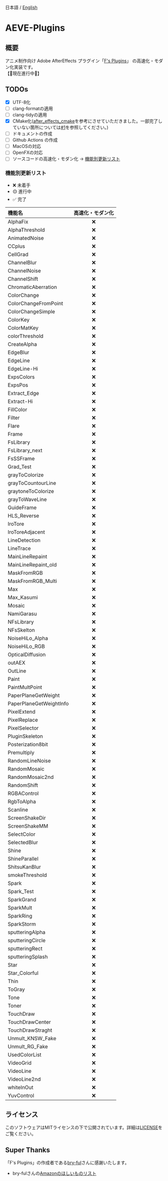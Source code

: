 日本語 / [English](README_EN.md)

# AEVE-Plugins

## 概要

アニメ制作向け Adobe AfterEffects
プラグイン「[F's Plugins](https://github.com/bryful/F-s-PluginsProjects)」
の高速化・モダン化実装です。\
【🚧現在進行中🚧】

## TODOs

- [x] UTF-8化
- [ ] clang-formatの適用
- [ ] clang-tidyの適用
- [x] CMake化([after_effects_cmake](https://github.com/mobile-bungalow/after_effects_cmake)を参考にさせていただきました。一部完了していない箇所については[#1](https://github.com/Hashory/AEVE-Plugins/pull/1#issue-3075971090)を参照してください。)
- [ ] ドキュメントの作成
- [ ] Github Actions の作成
- [ ] MacOSの対応
- [ ] OpenFXの対応
- [ ] ソースコードの高速化・モダン化 → [機能別更新リスト](#機能別更新リスト)

### 機能別更新リスト

- ❌ 未着手
- 🟡 進行中
- ✅ 完了

| 機能名                  | 高速化・モダン化 |
| :---------------------- | :--------------: |
| AlphaFix                |        ❌        |
| AlphaThreshold          |        ❌        |
| AnimatedNoise           |        ❌        |
| CCplus                  |        ❌        |
| CellGrad                |        ❌        |
| ChannelBlur             |        ❌        |
| ChannelNoise            |        ❌        |
| ChannelShift            |        ❌        |
| ChromaticAberration     |        ❌        |
| ColorChange             |        ❌        |
| ColorChangeFromPoint    |        ❌        |
| ColorChangeSimple       |        ❌        |
| ColorKey                |        ❌        |
| ColorMatKey             |        ❌        |
| colorThreshold          |        ❌        |
| CreateAlpha             |        ❌        |
| EdgeBlur                |        ❌        |
| EdgeLine                |        ❌        |
| EdgeLine-Hi             |        ❌        |
| ExpsColors              |        ❌        |
| ExpsPos                 |        ❌        |
| Extract_Edge            |        ❌        |
| Extract-Hi              |        ❌        |
| FillColor               |        ❌        |
| Filter                  |        ❌        |
| Flare                   |        ❌        |
| Frame                   |        ❌        |
| FsLibrary               |        ❌        |
| FsLibrary_next          |        ❌        |
| FsSSFrame               |        ❌        |
| Grad_Test               |        ❌        |
| grayToColorize          |        ❌        |
| grayToCountourLine      |        ❌        |
| graytoneToColorize      |        ❌        |
| grayToWaveLine          |        ❌        |
| GuideFrame              |        ❌        |
| HLS_Reverse             |        ❌        |
| IroTore                 |        ❌        |
| IroToreAdjacent         |        ❌        |
| LineDetection           |        ❌        |
| LineTrace               |        ❌        |
| MainLineRepaint         |        ❌        |
| MainLineRepaint_old     |        ❌        |
| MaskFromRGB             |        ❌        |
| MaskFromRGB_Multi       |        ❌        |
| Max                     |        ❌        |
| Max_Kasumi              |        ❌        |
| Mosaic                  |        ❌        |
| NamiGarasu              |        ❌        |
| NFsLibrary              |        ❌        |
| NFsSkelton              |        ❌        |
| NoiseHiLo_Alpha         |        ❌        |
| NoiseHiLo_RGB           |        ❌        |
| OpticalDiffusion        |        ❌        |
| outAEX                  |        ❌        |
| OutLine                 |        ❌        |
| Paint                   |        ❌        |
| PaintMultPoint          |        ❌        |
| PaperPlaneGetWeight     |        ❌        |
| PaperPlaneGetWeightInfo |        ❌        |
| PixelExtend             |        ❌        |
| PixelReplace            |        ❌        |
| PixelSelector           |        ❌        |
| PluginSkeleton          |        ❌        |
| Posterization8bit       |        ❌        |
| Premultiply             |        ❌        |
| RandomLineNoise         |        ❌        |
| RandomMosaic            |        ❌        |
| RandomMosaic2nd         |        ❌        |
| RandomShift             |        ❌        |
| RGBAControl             |        ❌        |
| RgbToAlpha              |        ❌        |
| Scanline                |        ❌        |
| ScreenShakeDir          |        ❌        |
| ScreenShakeMM           |        ❌        |
| SelectColor             |        ❌        |
| SelectedBlur            |        ❌        |
| Shine                   |        ❌        |
| ShineParallel           |        ❌        |
| ShitsuKanBlur           |        ❌        |
| smokeThreshold          |        ❌        |
| Spark                   |        ❌        |
| Spark_Test              |        ❌        |
| SparkGrand              |        ❌        |
| SparkMult               |        ❌        |
| SparkRing               |        ❌        |
| SparkStorm              |        ❌        |
| sputteringAlpha         |        ❌        |
| sputteringCircle        |        ❌        |
| sputteringRect          |        ❌        |
| sputteringSplash        |        ❌        |
| Star                    |        ❌        |
| Star_Colorful           |        ❌        |
| Thin                    |        ❌        |
| ToGray                  |        ❌        |
| Tone                    |        ❌        |
| Toner                   |        ❌        |
| TouchDraw               |        ❌        |
| TouchDrawCenter         |        ❌        |
| TouchDrawStraght        |        ❌        |
| Unmult_KNSW_Fake        |        ❌        |
| Unmult_RG_Fake          |        ❌        |
| UsedColorList           |        ❌        |
| VideoGrid               |        ❌        |
| VideoLine               |        ❌        |
| VideoLine2nd            |        ❌        |
| whiteInOut              |        ❌        |
| YuvControl              |        ❌        |

## ライセンス

このソフトウェアはMITライセンスの下で公開されています。詳細は[LICENSE](LICENSE)をご覧ください。

## Super Thanks

「F's
Plugins」の作成者である[bry-ful](https://github.com/bryful)さんに感謝いたします。

- bry-fulさんの[Amazonのほしいものリスト](https://www.amazon.co.jp/hz/wishlist/ls/2ME5VSS8WJOX8?ref_=wl_sha)
